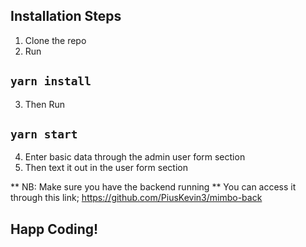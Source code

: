 
## Installation Steps

1. Clone the repo
2. Run 
## `yarn install`
3. Then Run
## `yarn start`

4. Enter basic data through the admin user form section
5. Then text it out in the user form section

** NB: Make sure you have the backend running
** You can access it through this link;
https://github.com/PiusKevin3/mimbo-back

## Happ Coding!


